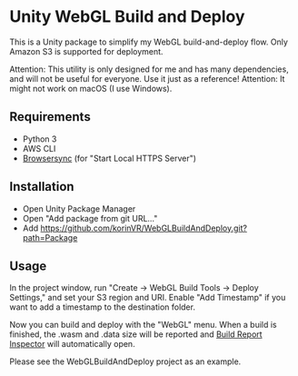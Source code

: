 # Unity WebGL Build and Deploy

This is a Unity package to simplify my WebGL build-and-deploy flow. Only Amazon S3 is supported for deployment.

Attention: This utility is only designed for me and has many dependencies, and will not be useful for everyone. Use it just as a reference!
Attention: It might not work on macOS (I use Windows).

## Requirements

- Python 3
- AWS CLI
- [Browsersync](https://browsersync.io/) (for "Start Local HTTPS Server")

## Installation

- Open Unity Package Manager
- Open "Add package from git URL..."
- Add https://github.com/korinVR/WebGLBuildAndDeploy.git?path=Package

## Usage

In the project window, run "Create -> WebGL Build Tools -> Deploy Settings," and set your S3 region and URI. Enable "Add Timestamp" if you want to add a timestamp to the destination folder.

Now you can build and deploy with the "WebGL" menu. When a build is finished, the .wasm and .data size will be reported and [Build Report Inspector](https://github.com/Unity-Technologies/BuildReportInspector) will automatically open.

Please see the WebGLBuildAndDeploy project as an example.
